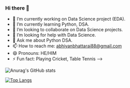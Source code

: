 ### Hi there 👋

- 🔭 I’m currently working on Data Science project (EDA). 
- 🌱 I’m currently learning Python, DSA.
- 👯 I’m looking to collaborate on  Data Science projects.
- 🤔 I’m looking for help with Data Science.
- 💬 Ask me about Python DSA.
- 📫 How to reach me: abhiyanbhattarai88@gmail.com
- 😄 Pronouns: HE/HIM
- ⚡ Fun fact: Playing Cricket, Table Tennis
-->

![Anurag's GitHub stats](https://github-readme-stats.vercel.app/api?username=abhiyanbhattarai&show_icons=true&theme=radical)

[![Top Langs](https://github-readme-stats.vercel.app/api/top-langs/?username=abhiyanbhattarai&layout=compact)](https://github.com/anuraghazra/github-readme-stats)
